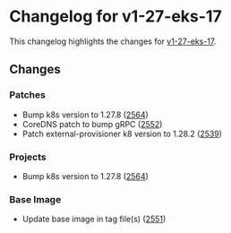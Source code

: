 # Changelog for v1-27-eks-17

This changelog highlights the changes for [v1-27-eks-17](https://github.com/aws/eks-distro/tree/v1-27-eks-17).

## Changes

### Patches
* Bump k8s version to 1.27.8 ([2564](https://github.com/aws/eks-distro/pull/2564))
* CoreDNS patch to bump gRPC ([2552](https://github.com/aws/eks-distro/pull/2552))
* Patch external-provisioner k8 version to 1.28.2 ([2539](https://github.com/aws/eks-distro/pull/2539))

### Projects
* Bump k8s version to 1.27.8 ([2564](https://github.com/aws/eks-distro/pull/2564))

### Base Image
* Update base image in tag file(s) ([2551](https://github.com/aws/eks-distro/pull/2551))

